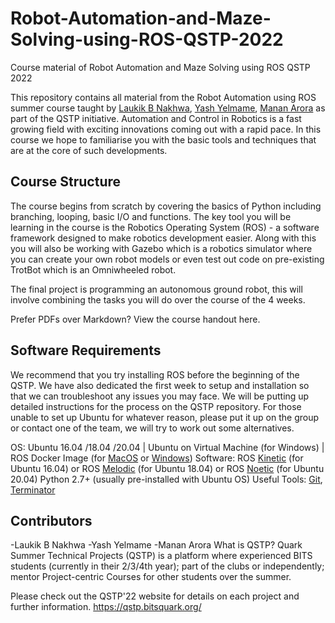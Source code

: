 # Robot-Automation-and-Maze-Solving-using-ROS-QSTP-2022
Course material of Robot Automation and Maze Solving using ROS QSTP 2022

This repository contains all material from the Robot Automation using ROS summer course taught by [Laukik B Nakhwa](https://github.com/laukik29), [Yash Yelmame](https://github.com/TheRandomizer7), [Manan Arora](https://github.com/Manaro-Alpha) as part of the QSTP initiative. Automation and Control in Robotics is a fast growing field with exciting innovations coming out with a rapid pace. In this course we hope to familiarise you with the basic tools and techniques that are at the core of such developments.

## Course Structure
The course begins from scratch by covering the basics of Python including branching, looping, basic I/O and functions. The key tool you will be learning in the course is the Robotics Operating System (ROS) - a software framework designed to make robotics development easier. Along with this you will also be working with Gazebo which is a robotics simulator where you can create your own robot models or even test out code on pre-existing TrotBot which is an Omniwheeled robot.

The final project is programming an autonomous ground robot, this will involve combining the tasks you will do over the course of the 4 weeks.

Prefer PDFs over Markdown? View the course handout here.

## Software Requirements
We recommend that you try installing ROS before the beginning of the QSTP. We have also dedicated the first week to setup and installation so that we can troubleshoot any issues you may face. We will be putting up detailed instructions for the process on the QSTP repository. For those unable to set up Ubuntu for whatever reason, please put it up on the group or contact one of the team, we will try to work out some alternatives.

OS: Ubuntu 16.04 /18.04 /20.04 | Ubuntu on Virtual Machine (for Windows) | ROS Docker Image (for [MacOS](https://www.xiaokeyang.com/blog/using_ros_with_docker_in_macos) or [Windows](https://docs.docker.com/desktop/windows/))
Software: ROS [Kinetic](http://wiki.ros.org/kinetic/Installation/Ubuntu) (for Ubuntu 16.04) or ROS [Melodic](http://wiki.ros.org/kinetic/Installation/Ubuntu) (for Ubuntu 18.04) or ROS [Noetic](http://wiki.ros.org/noetic/Installation/Ubuntu) (for Ubuntu 20.04)
Python 2.7+ (usually pre-installed with Ubuntu OS)
Useful Tools: [Git](https://git-scm.com/), [Terminator](https://terminator-gtk3.readthedocs.io/en/latest/)

## Contributors
-Laukik B Nakhwa
-Yash Yelmame
-Manan Arora
What is QSTP?
Quark Summer Technical Projects (QSTP) is a platform where experienced BITS students (currently in their 2/3/4th year); part of the clubs or independently; mentor Project-centric Courses for other students over the summer.

Please check out the QSTP'22 website for details on each project and further information. https://qstp.bitsquark.org/
